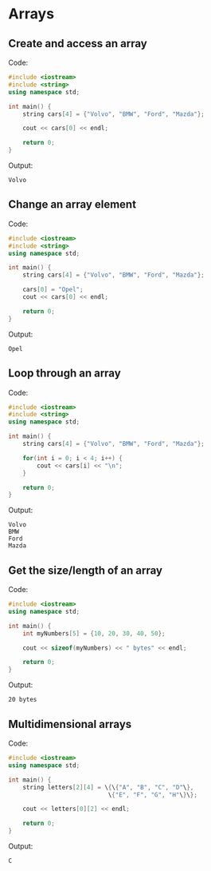 # Arrays

## Create and access an array

Code:

```cpp
#include <iostream>
#include <string>
using namespace std;

int main() {
    string cars[4] = {"Volvo", "BMW", "Ford", "Mazda"};

    cout << cars[0] << endl;

    return 0;
}
```

Output:

```text
Volvo
```

## Change an array element

Code:

```cpp
#include <iostream>
#include <string>
using namespace std;

int main() {
    string cars[4] = {"Volvo", "BMW", "Ford", "Mazda"};

    cars[0] = "Opel";
    cout << cars[0] << endl;

    return 0;
}
```

Output:

```text
Opel
```

## Loop through an array

Code:

```cpp
#include <iostream>
#include <string>
using namespace std;

int main() {
    string cars[4] = {"Volvo", "BMW", "Ford", "Mazda"};

    for(int i = 0; i < 4; i++) {
        cout << cars[i] << "\n";
    }

    return 0;
}
```

Output:

```text
Volvo
BMW
Ford
Mazda
```

## Get the size/length of an array

Code:

```cpp
#include <iostream>
using namespace std;

int main() {
    int myNumbers[5] = {10, 20, 30, 40, 50};

    cout << sizeof(myNumbers) << " bytes" << endl;

    return 0;
}
```

Output:

```text
20 bytes
```

## Multidimensional arrays

Code:

```cpp
#include <iostream>
using namespace std;

int main() {
    string letters[2][4] = \{\{"A", "B", "C", "D"\},
                            \{"E", "F", "G", "H"\}\};

    cout << letters[0][2] << endl;

    return 0;
}
```

Output:

```text
C
```